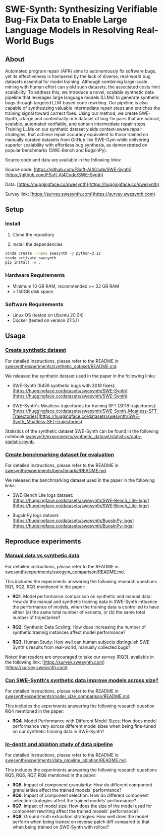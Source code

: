 # SWE-Synth: Synthesizing Verifiable Bug-Fix Data to Enable Large Language Models in Resolving Real-World Bugs

## About

Automated program repair (APR) aims to autonomously fix software bugs, yet its effectiveness is hampered by the lack of diverse, real-world bug datasets essential for model training. Although combining large-scale mining with human effort can yield such datasets, the associated costs limit scalability. To address this, we introduce a novel, scalable synthetic data pipeline that leverages large language models (LLMs) to generate synthetic bugs through targeted LLM-based code rewriting. Our pipeline is also capable of synthesizing valuable intermediate repair steps and enriches the training signal toward correct fixes. Using our method, we create SWE-Synth, a large and contextually rich dataset of bug-fix pairs that are natural, scalable, automated verifiable, and contain intermediate repair steps. Training LLMs on our synthetic dataset yields context-aware repair strategies, that achieve repair accuracy equivalent to those trained on manually curated datasets from GitHub like SWE-Gym while delivering superior scalability with effortless bug synthesis, as demonstrated on popular benchmarks (SWE-Bench and BugsInPy).

Source code and data are available in the following links:

Source code: [https://github.com/FSoft-AI4Code/SWE-Synth](https://github.com/FSoft-AI4Code/SWE-Synth)

Data: [https://huggingface.co/swesynth](https://huggingface.co/swesynth)

Survey link: [https://survey.swesynth.com](https://survey.swesynth.com)

## Setup

### Install

1. Clone the repository

2. Install the dependencies

```bash
conda create --name swesynth -y python=3.12
conda activate swesynth
pip install -e .
```

### Hardware Requirements

- Minimum 10 GB RAM, recommended >= 32 GB RAM
- \> 150GB disk space

### Software Requirements

- Linux OS (tested on Ubuntu 20.04)
- Docker (tested on version 27.5.1)

## Usage

### [Create synthetic dataset](./swesynth/experiments/synthetic_dataset/README.md)

For detailed instructions, please refer to the README in [swesynth/experiments/synthetic_dataset/README.md](./swesynth/experiments/synthetic_dataset/README.md).

We released the synthetic dataset used in the paper in the following links:

- SWE-Synth (9459 synthetic bugs with 3018 fixes): [https://huggingface.co/datasets/swesynth/SWE-Synth](https://huggingface.co/datasets/swesynth/SWE-Synth)

- SWE-Synth's Moatless trajectories for training SFT (3018 trajectories): [https://huggingface.co/datasets/swesynth/SWE-Synth_Moatless-SFT-Trajectories](https://huggingface.co/datasets/swesynth/SWE-Synth_Moatless-SFT-Trajectories)

Statistics of the synthetic dataset SWE-Synth can be found in the following notebook [swesynth/experiments/synthetic_dataset/statistics/data-statistic.ipynb](./swesynth/experiments/synthetic_dataset/statistics/data-statistic.ipynb).

### [Create benchmarking dataset for evaluation](./swesynth/experiments/benchmarks/README.md)

For detailed instructions, please refer to the README in [swesynth/experiments/benchmarks/README.md](./swesynth/experiments/benchmarks/README.md).

We released the benchmarking dataset used in the paper in the following links:

- SWE-Bench Lite logs dataset: [https://huggingface.co/datasets/swesynth/SWE-Bench_Lite-logs](https://huggingface.co/datasets/swesynth/SWE-Bench_Lite-logs)

- BugsInPy logs dataset: [https://huggingface.co/datasets/swesynth/BugsInPy-logs](https://huggingface.co/datasets/swesynth/BugsInPy-logs)

## Reproduce experiments

### [Manual data vs synthetic data](./swesynth/experiments/swegym_comparison/README.md)

For detailed instructions, please refer to the README in [swesynth/experiments/swegym_comparison/README.md](./swesynth/experiments/swegym_comparison/README.md).

This includes the experiments answering the following research questions RQ1, RQ2, RQ3 mentioned in the paper:

- **RQ1**. Model performance comparison on synthetic and manual data: How do the manual and synthetic training data in SWE-Synth influence the performance of models, when the training data is controlled to have either (a) the same total number of variants, or (b) the same total number of trajectories?

- **RQ2**. Synthetic Data Scaling: How does increasing the number of synthetic training instances affect model performance?

- **RQ3**. Human Study: How well can human subjects distinguish SWE-Synth's results from real-world, manually collected bugs?

Noted that readers are encouraged to take our survey (RQ3), available in the following link: [https://survey.swesynth.com](https://survey.swesynth.com)

### [Can SWE-Synth's synthetic data improve models across size?](./swesynth/experiments/model_size_comparison/README.md)

For detailed instructions, please refer to the README in [swesynth/experiments/model_size_comparison/README.md](./swesynth/experiments/model_size_comparison/README.md).

This includes the experiments answering the following research question RQ4 mentioned in the paper:

- **RQ4**. Model Performance with Different Model Sizes: How does model performance vary across different model sizes when being fine-tuned on our synthetic training data in SWE-Synth?

### [In-depth and ablation study of data pipeline](./swesynth/experiments/data_pipeline_ablation/README.md)

For detailed instructions, please refer to the README in [swesynth/experiments/data_pipeline_ablation/README.md](./swesynth/experiments/data_pipeline_ablation/README.md).

This includes the experiments answering the following research questions RQ5, RQ6, RQ7, RQ8 mentioned in the paper:

- **RQ5**. Impact of component granularity: How do different component granularities affect the trained models' performance?
- **RQ6**. Impact of component selection: How do different component selection strategies affect the trained models' performance?
- **RQ7**. Impact of model size: How does the size of the model used for component rewriting affect the trained models' performance?
- **RQ8**. Ground-truth extraction strategies: How well does the model perform when being trained on reverse patch diff compared to that when being trained on SWE-Synth with rollout?
